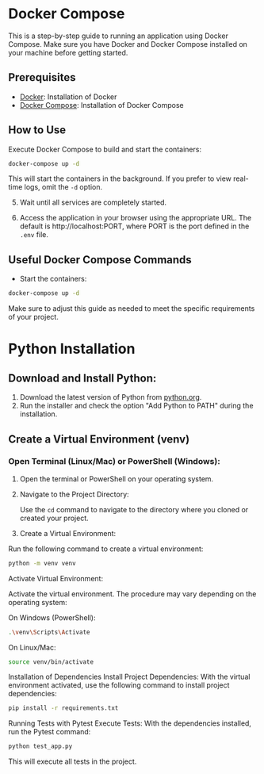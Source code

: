 # Docker Compose

This is a step-by-step guide to running an application using Docker Compose. Make sure you have Docker and Docker Compose installed on your machine before getting started.

## Prerequisites

- [Docker](https://docs.docker.com/get-docker/): Installation of Docker
- [Docker Compose](https://docs.docker.com/compose/install/): Installation of Docker Compose

## How to Use

Execute Docker Compose to build and start the containers:

```bash {"id":"01HHB8KWFKDEHNCWVH7CVZ4V0B"}
docker-compose up -d
```

This will start the containers in the background. If you prefer to view real-time logs, omit the `-d` option.

5. Wait until all services are completely started.

6. Access the application in your browser using the appropriate URL. The default is http://localhost:PORT, where PORT is the port defined in the `.env` file.

## Useful Docker Compose Commands

- Start the containers:

```bash {"id":"01HHB8KWFKDEHNCWVH7F9HTMMT"}
docker-compose up -d
```

Make sure to adjust this guide as needed to meet the specific requirements of your project.

# Python Installation

## Download and Install Python:

1. Download the latest version of Python from [python.org](https://www.python.org/).
2. Run the installer and check the option "Add Python to PATH" during the installation.

## Create a Virtual Environment (venv)

### Open Terminal (Linux/Mac) or PowerShell (Windows):

1. Open the terminal or PowerShell on your operating system.

2. Navigate to the Project Directory:

   Use the `cd` command to navigate to the directory where you cloned or created your project.

3. Create a Virtual Environment:

Run the following command to create a virtual environment:

```bash {"id":"01HHB8KWFMF2ZH91YM7M53CPFA"}
python -m venv venv
```

Activate Virtual Environment:

Activate the virtual environment. The procedure may vary depending on the operating system:

On Windows (PowerShell):

```sh
.\venv\Scripts\Activate
```

On Linux/Mac:

```sh
source venv/bin/activate
```

Installation of Dependencies
Install Project Dependencies:
With the virtual environment activated, use the following command to install project dependencies:

```sh
pip install -r requirements.txt
```

Running Tests with Pytest
Execute Tests:
With the dependencies installed, run the Pytest command:

```sh
python test_app.py
```

This will execute all tests in the project.





